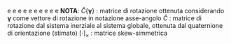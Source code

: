 e
e
e
e
e
e
e
e
e
e
**NOTA**:
$\hat{C}\{ \bm \gamma \}$ : matrice di rotazione ottenuta considerando $\bm \gamma$ come vettore di rotazione in notazione asse-angolo
$\hat C$ : matrice di rotazione dal sistema inerziale al sistema globale, ottenuta dal quaternione di orientazione (stimato)
$[\cdot]_{\times}$ : matrice skew-simmetrica